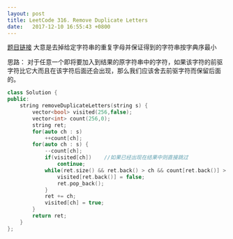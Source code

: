 ```yaml
---
layout: post
title: LeetCode 316. Remove Duplicate Letters
date:   2017-12-10 16:55:43 +0800
---
```


[题目链接](https://leetcode.com/problems/remove-duplicate-letters/)
大意是去掉给定字符串的重复字母并保证得到的字符串按字典序最小  

思路：
对于任意一个即将要加入到结果的原字符串中的字符，如果该字符的前驱字符比它大而且在该字符后面还会出现，那么我们应该舍去前驱字符而保留后面的。
```C++
class Solution {
public:
    string removeDuplicateLetters(string s) {
        vector<bool> visited(256,false);
        vector<int> count(256,0);
        string ret;
        for(auto ch : s)
            ++count[ch];
        for(auto ch : s) {
            --count[ch];
            if(visited[ch])    //如果已经出现在结果中则直接跳过
                continue;
            while(ret.size() && ret.back() > ch && count[ret.back()] > 0) {
                visited[ret.back()] = false;
                ret.pop_back();
            }
            ret += ch;
            visited[ch] = true;
        }
        return ret;
    }
};
```

